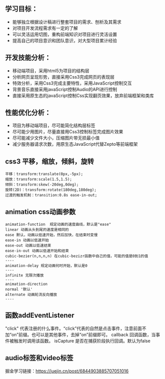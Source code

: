 ## 学习目标：
* 能够独立根据设计稿进行整套项目的需求、刨析及其需求
* 对项目开发流程需求有一定的了解
* 可以灵活运用切图，重构前端知识对项目进行灵活设置
* 提高自己的项目意识和团队意识，对大型项目累计经验

## 开发技能分析：
* 移动端项目，采用html5为项目的结构层
* 分析网页呈现形势，直接采用Css3完成网页的表现层
* 特效分析，采用Css3完成主要特性，采用JavaScript控制交互
* 背景音乐直接采用javaScript控制Audio的API进行控制
* 直接采用原生态的javaScript控制Css实现翻页效果，放弃前端框架和类库

## 性能优化分析：
* 项目为移动端项目，尽可能简化结构层标签
* 尽可能少用图片，尽量直接用Css3控制标签完成图片效果
* 尽可能减少文件大小，压缩图片带无损最小值
* 减少服务器请求次数，用原生态JavaScript代替Zepto等前端框架


## css3 平移，缩放，倾斜，旋转
```
平移：transform:translate(0px,-5px);
缩放：transform:scale(1.5,1.5);
倾斜：transform:skew(-20deg,0deg);
旋转(2D)：transform:rotate(180deg,180deg);
过渡的触发机制：transition:0.8s ease-in-out;
```


## animation css动画参数

```
animation-function  规定动画的速度曲线，默认是"ease"
linear 动画从头到尾的速度是相同的
ease 默认，动画以低速开始，然后加快，在结束时变慢
ease-in 动画以低速开始
ease-out 动画以低速结束
ease-in-out 动画以低速开始和结束
cubic-bezier(n,n,n,n) 在cubic-bezizr函数中自己的值，可能的值是0到1的值
----
animation-delay 规定动画何时开始，默认是0
----
infinite 无限次播放
----
animation-direction
normal '默认'
alternate 动画轮流反向播放
----
```


## 函数addEventListener

"click" 代表注册的什么事件。“click”代表的自然是点击事件，注意前面不加“on”前缀。也可以是其他事件，去掉“on”前缀即可。
callback 回调函数，当事件被触发时调用该函数。
isCapture 是否在捕获阶段执行回调。默认为false

## audio标签和video标签
掘金学习链接：https://juejin.cn/post/6844903885707051016

